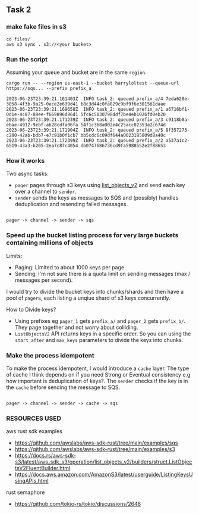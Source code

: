 ## Task 2
### make fake files in s3
```
cd files/
aws s3 sync . s3://<your bucket>
```

### Run the script
Assuming your queue and bucket are in the same `region`.
```
cargo run -- --region us-east-1 --bucket harryloltest --queue-url https://sqs... --prefix prefix_a

```
```
2023-06-23T23:39:21.161403Z  INFO task_2: queued prefix_a/4 7eda628e-3058-4f3b-9a25-0ace2e639d41 b8c3d44c0fa829c9bf9f6e301561daae
2023-06-23T23:39:21.169658Z  INFO task_2: queued prefix_a/1 a6716bf1-0d1e-4c87-88ee-f669896d86d1 5fc6c5030798ddf7be4eb1026fd0eb20
2023-06-23T23:39:21.171239Z  INFO task_2: queued prefix_a/3 c9118b0a-ebae-4912-9ebf-ab28cdfa06fa 54f1c368a002e4c25acc02353a2c674d
2023-06-23T23:39:21.171904Z  INFO task_2: queued prefix_a/5 8f357273-c280-42ab-bdb7-e7c91b0f1cb7 bb5cdc6c09df644a0023185009d8a40c
2023-06-23T23:39:21.172399Z  INFO task_2: queued prefix_a/2 a537a1c2-6519-43a3-b205-2ea7c87c4054 db0747686736cd9fa5988552e2f88653

```

### How it works
Two async tasks:
- `pager` pages through s3 keys using [list_objects_v2](https://docs.rs/aws-sdk-s3/latest/aws_sdk_s3/operation/list_objects_v2/builders/struct.ListObjectsV2FluentBuilder.html) and send each key over a channel to `sender`.
- `sender` sends the keys as messages to SQS and (possibly) handles deduplication and resending failed messages.

```

pager -> channel -> sender -> sqs

```

### Speed up the bucket listing process for very large buckets containing millions of objects

Limits:
- Paging: Limited to about 1000 keys per page
- Sending: I'm not sure there is a quota limit on sending messages (max / messages per second).

I would try to divide the bucket keys into chunks/shards and then have a pool of `pager`s, each listing a unqiue shard of s3 keys concurrently.

How to Divide keys?
- Using prefixes eg `pager_1` gets `prefix_a/` and `pager_2` gets `prefix_b/`. They page together and not worry about colliding.
- `ListObjectsV2` API returns keys in a specific order. So you can using the `start_after` and `max_keys` parameters to divide the keys into chunks.

### Make the process idempotent
To make the process idempotent, I would introduce a `cache` layer. The type of cache I think depends on if you need Strong or Eventual consistency e.g how important is deduplication of keys?.
The `sender` checks if the key is in the `cache` before sending the message to SQS.

```

pager -> channel -> sender -> cache -> sqs

```

### RESOURCES USED
aws rust sdk examples
- https://github.com/awslabs/aws-sdk-rust/tree/main/examples/sqs
- https://github.com/awslabs/aws-sdk-rust/tree/main/examples/s3
- https://docs.rs/aws-sdk-s3/latest/aws_sdk_s3/operation/list_objects_v2/builders/struct.ListObjectsV2FluentBuilder.html
- https://docs.aws.amazon.com/AmazonS3/latest/userguide/ListingKeysUsingAPIs.html

rust semaphore
- https://github.com/tokio-rs/tokio/discussions/2648
